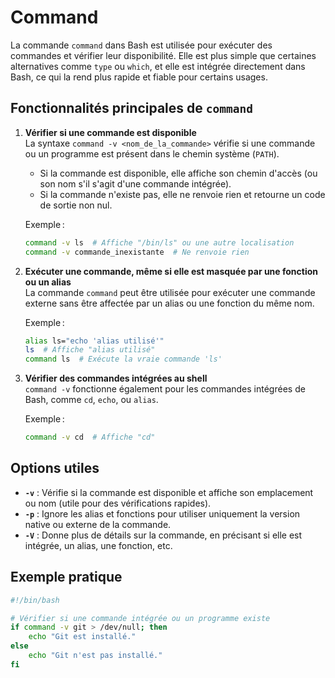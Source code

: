 # Command

La commande `command` dans Bash est utilisée pour exécuter des commandes et vérifier leur disponibilité. Elle est plus simple que certaines alternatives comme `type` ou `which`, et elle est intégrée directement dans Bash, ce qui la rend plus rapide et fiable pour certains usages.

## Fonctionnalités principales de `command`

1. **Vérifier si une commande est disponible**  
   La syntaxe `command -v <nom_de_la_commande>` vérifie si une commande ou un programme est présent dans le chemin système (`PATH`).  
   - Si la commande est disponible, elle affiche son chemin d'accès (ou son nom s'il s'agit d'une commande intégrée).  
   - Si la commande n'existe pas, elle ne renvoie rien et retourne un code de sortie non nul.

   Exemple :

   ```bash
   command -v ls  # Affiche "/bin/ls" ou une autre localisation
   command -v commande_inexistante  # Ne renvoie rien
   ```

2. **Exécuter une commande, même si elle est masquée par une fonction ou un alias**  
   La commande `command` peut être utilisée pour exécuter une commande externe sans être affectée par un alias ou une fonction du même nom.  

   Exemple :
  
   ```bash
   alias ls="echo 'alias utilisé'"
   ls  # Affiche "alias utilisé"
   command ls  # Exécute la vraie commande 'ls'
   ```

3. **Vérifier des commandes intégrées au shell**  
   `command -v` fonctionne également pour les commandes intégrées de Bash, comme `cd`, `echo`, ou `alias`.  

   Exemple :

   ```bash
   command -v cd  # Affiche "cd"
   ```

## Options utiles

- **`-v`** : Vérifie si la commande est disponible et affiche son emplacement ou nom (utile pour des vérifications rapides).
- **`-p`** : Ignore les alias et fonctions pour utiliser uniquement la version native ou externe de la commande.
- **`-V`** : Donne plus de détails sur la commande, en précisant si elle est intégrée, un alias, une fonction, etc.

## Exemple pratique

```bash
#!/bin/bash

# Vérifier si une commande intégrée ou un programme existe
if command -v git > /dev/null; then
    echo "Git est installé."
else
    echo "Git n'est pas installé."
fi
```
